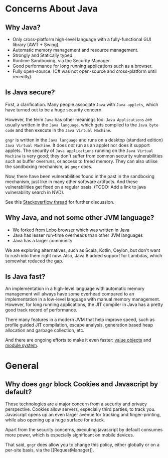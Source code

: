 # Concerns About Java

## Why Java?
* Only cross-platform high-level language with a fully-functional GUI library (AWT + Swing).
* Automatic memory management and resource management.
* Strongly and Statically typed.
* Runtime Sandboxing, via the Security Manager.
* Good performance for long running applications such as a browser.
* Fully open-source. (C# was not open-source and cross-platform until recently).

## Is Java secure?
First, a clarification. Many people associate `Java` with `Java applets`, which have turned out to be a huge security concern.

However, the term `Java` has other meanings too. `Java Applications` are usually written in the `Java language`, which gets compiled to the `Java byte code` and then execute in the `Java Virtual Machine`.

`gngr` is written in the `Java language` and runs on a desktop (standard edition) `Java Virtual Machine`. It does *not* run as an applet nor does it support applets. The security of `Java applications` running on the `Java Virtual Machine` is very good; they don't suffer from common security vulnerabilities such as buffer overruns, or access to freed memory. They can also utilise the sandboxing mechanism, as `gngr` does.

Now, there have been vulnerabilities found in the past in the sandboxing mechanism, just like in many other software artifacts. And these vulnerabilities get fixed on a regular basis. (TODO: Add a link to java vulnerability search in NVD).

See this [Stackoverflow thread](http://security.stackexchange.com/questions/57646/why-do-i-hear-about-so-many-java-insecurities-are-other-languages-more-secure) for further discussion.

## Why Java, and not some other JVM language?
* We forked from Lobo browser which was written in Java
* Java has lesser run-time overheads than other JVM languages
* Java has a larger community

We are exploring alternatives, such as Scala, Kotlin, Ceylon, but don't want to rush into them right now. Also, Java 8 added support for Lambdas, which somewhat reduced the gap.

## Is Java fast?
An implementation in a high-level language with automatic memory management will always have some overhead compared to an implementation in a low-level language with manual memory management. However, for long running applications, the JIT compiler in Java has a pretty good track record of performance.

There many features in a modern JVM that help improve speed, such as profile guided JIT compilation, escape analysis, generation based heap allocation and garbage collection, etc.

And there are ongoing efforts to make it even faster: [value objects](http://openjdk.java.net/jeps/169) and [module system](http://openjdk.java.net/projects/jigsaw/spec/sotms/).

# General

## Why does `gngr` block Cookies and Javascript by default?

Those technologies are a major concern from a security and privacy perspective. Cookies allow servers, especially third parties, to track you. Javascript opens up an even larger avenue for tracking and finger-printing, while also opening up a huge surface for attack.

Apart from the security concerns, executing javascript by default consumes more power, which is especially significant on mobile devices. 

That said, `gngr` does allow you to change this policy, either globally or on a per-site basis, via the [[RequestManager]].

